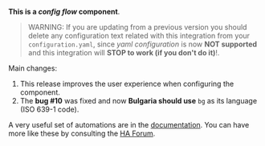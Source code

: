 **This is a *config flow* component**.


> WARNING: If you are updating from a previous version you should delete any configuration text related with this integration from your `configuration.yaml`, since *yaml configuration* is now **NOT supported** and this integration will **STOP to work (if you don't do it)**!.

Main changes:
1. This release improves the user experience when configuring the component.
2. The **bug #10** was fixed and now **Bulgaria should use** `bg` as its language (ISO 639-1 code).

A very useful set of automations are in the [documentation][1]. You can have more like these by consulting the [HA Forum][2].


[1]: https://github.com/xlcnd/meteoalarmeu/blob/main/README.md#automations
[2]: https://community.home-assistant.io/search?q=meteoalarmeu
